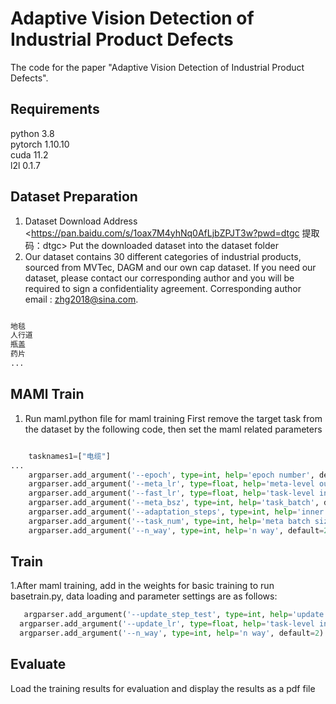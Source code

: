 # Adaptive Vision Detection of Industrial Product Defects
The code for the paper "Adaptive Vision Detection of Industrial Product Defects".
## Requirements
python 3.8 <br>
pytorch 1.10.10 <br>
cuda 11.2 <br>
l2l 0.1.7
## Dataset Preparation
1. Dataset Download Address <https://pan.baidu.com/s/1oax7M4yhNq0AfLjbZPJT3w?pwd=dtgc 
提取码：dtgc> Put the downloaded dataset into the dataset folder <br>
2. Our dataset contains 30 different categories of industrial products, sourced from MVTec, DAGM and our own cap dataset. 
If you need our dataset, please contact our corresponding author and you will be required to sign a confidentiality agreement.
Corresponding author email : zhg2018@sina.com.
  ```python
  
  地毯
  人行道
  瓶盖
  药片
  ...
  ```

## MAMl Train
1. Run maml.python file for maml training First remove the target task from the dataset by the following code, then set the maml related parameters
```python

    tasknames1=["电缆"]
...
    argparser.add_argument('--epoch', type=int, help='epoch number', default=1000)
    argparser.add_argument('--meta_lr', type=float, help='meta-level outer learning rate', default=0.001)
    argparser.add_argument('--fast_lr', type=float, help='task-level inner update learning rate', default=1e-5)
    argparser.add_argument('--meta_bsz', type=int, help='task_batch', default=1)
    argparser.add_argument('--adaptation_steps', type=int, help='inner loop iter', default=1)
    argparser.add_argument('--task_num', type=int, help='meta batch size, namely task num', default=29)
    argparser.add_argument('--n_way', type=int, help='n way', default=2)
```
## Train
1.After maml training, add in the weights for basic training to run basetrain.py, data loading and parameter settings are as follows:
  ```python
     argparser.add_argument('--update_step_test', type=int, help='update steps for finetunning', default=2000)
    argparser.add_argument('--update_lr', type=float, help='task-level inner update learning rate', default=1e-5)
    argparser.add_argument('--n_way', type=int, help='n way', default=2)
  ```
## Evaluate
Load the training results for evaluation and display the results as a pdf file
